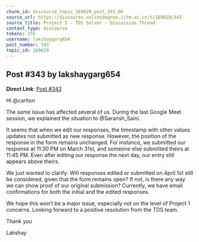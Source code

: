 ```yaml
---
chunk_id: discourse_topic_169029_post_343_00
source_url: https://discourse.onlinedegree.iitm.ac.in/t/169029/343
source_title: Project 2 - TDS Solver - Discussion Thread
content_type: discourse
tokens: 255
username: lakshaygarg654
post_number: 343
topic_id: 169029
---
```


## Post #343 by lakshaygarg654

**Direct Link**: [Post #343](https://discourse.onlinedegree.iitm.ac.in/t/169029/343)

Hi @carlton

The same issue has affected several of us. During the last Google Meet session, we explained the situation to @Saransh_Saini.

It seems that when we edit our responses, the timestamp with other values updates not submitted as new response. However, the position of the response in the form remains unchanged. For instance, we submitted our response at 11:30 PM on March 31st, and someone else submitted theirs at 11:45 PM. Even after editing our response the next day, our entry still appears above theirs.

We just wanted to clarify: Will responses edited or submitted on April 1st still be considered, given that the form remains open? If not, is there any way we can show proof of our original submission? Currently, we have email confirmations for both the initial and the edited responses.

We hope this won’t be a major issue, especially not on the level of Project 1 concerns. Looking forward to a positive resolution from the TDS team.

Thank you

Lakshay
